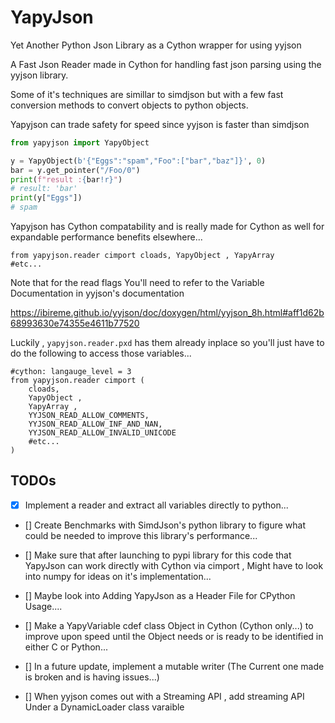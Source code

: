 # YapyJson
Yet Another Python Json Library as a Cython wrapper for using yyjson 


A Fast Json Reader made in Cython for handling fast json parsing 
using the yyjson library. 

Some of it's techniques are simillar to simdjson but with a few
fast conversion methods to convert objects to python objects. 

Yapyjson can trade safety for speed since yyjson is faster than simdjson


```python 
from yapyjson import YapyObject

y = YapyObject(b'{"Eggs":"spam","Foo":["bar","baz"]}', 0)
bar = y.get_pointer("/Foo/0")
print(f"result :{bar!r}")
# result: 'bar'
print(y["Eggs"])
# spam
```

Yapyjson has Cython compatability and is really made for Cython as well for expandable performance benefits elsewhere...

```cython 
from yapyjson.reader cimport cloads, YapyObject , YapyArray 
#etc...
```
Note that for the read flags You'll need to refer to the Variable Documentation in yyjson's documentation 

https://ibireme.github.io/yyjson/doc/doxygen/html/yyjson_8h.html#aff1d62b68993630e74355e4611b77520

Luckily , `yapyjson.reader.pxd` has them already inplace 
so you'll just have to do the following
to access those variables...

```cython 
#cython: langauge_level = 3
from yapyjson.reader cimport (
    cloads, 
    YapyObject , 
    YapyArray , 
    YYJSON_READ_ALLOW_COMMENTS,
    YYJSON_READ_ALLOW_INF_AND_NAN,
    YYJSON_READ_ALLOW_INVALID_UNICODE
    #etc...
)

```


## TODOs
- [x] Implement a reader and extract all variables directly to python...

- [] Create Benchmarks with SimdJson's python library to figure what could be needed to improve this library's performance...

- [] Make sure that after launching to pypi
library for this code that YapyJson can work directly with Cython via cimport , Might have to look into numpy for ideas on it's implementation...


- [] Maybe look into Adding YapyJson as a Header File for CPython Usage....

- [] Make a YapyVariable cdef class Object in Cython (Cython only...) to improve upon speed until the Object needs or is ready to be identified in either C or Python...

- [] In a future update, implement a mutable writer (The Current one made is broken and is having issues...)

- [] When yyjson comes out with a Streaming API , add streaming API Under a DynamicLoader class varaible

